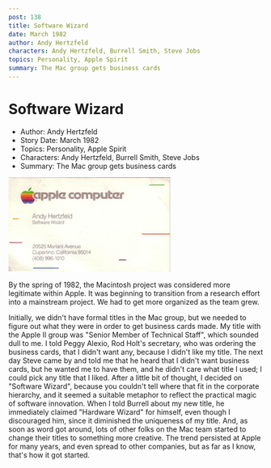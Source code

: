 ```yaml
---
post: 138
title: Software Wizard
date: March 1982
author: Andy Hertzfeld
characters: Andy Hertzfeld, Burrell Smith, Steve Jobs
topics: Personality, Apple Spirit
summary: The Mac group gets business cards
---
```


# Software Wizard
* Author: Andy Hertzfeld
* Story Date: March 1982
* Topics: Personality, Apple Spirit
* Characters: Andy Hertzfeld, Burrell Smith, Steve Jobs
* Summary: The Mac group gets business cards

![](images/Macintosh/software_wizard.jpg) 

    
By the spring of 1982, the Macintosh project was considered more legitimate within Apple.  It was beginning to transition from a research effort into a mainstream project.  We had to get more organized as the team grew.

Initially, we didn't have formal titles in the Mac group, but we needed to figure out what they were in order to get business cards made.  My title with the Apple II group was "Senior Member of Technical Staff", which sounded dull to me.  I told Peggy Alexio, Rod Holt's secretary, who was ordering the business cards, that I didn't want any, because I didn't like my title.
The next day Steve came by and told me that he heard that I didn't want business cards, but he wanted me to have them, and he didn't care what title I used; I could pick any title that I liked.  After a little bit of thought, I decided on "Software Wizard", because you couldn't tell where that fit in the corporate hierarchy, and it seemed a suitable metaphor to reflect the practical magic of software innovation.
When I told Burrell about my new title, he immediately claimed "Hardware Wizard" for himself, even though I discouraged him, since it diminished the uniqueness of my title.  And, as soon as word got around, lots of other folks on the Mac team started to change their titles to something more creative.  The trend persisted at Apple for many years, and even spread to other companies, but as far as I know, that's how it got started.

